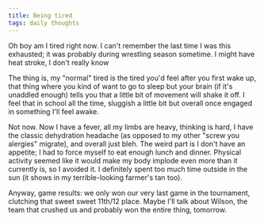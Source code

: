 ```yaml
---
title: Being tired
tags: daily thoughts
---
```


Oh boy am I tired right now. I can't remember the last time I was this exhausted; it was probably during wrestling season sometime. I might have heat stroke, I don't really know

The thing is, my "normal" tired is the tired you'd feel after you first wake up, that thing where you kind of want to go to sleep but your brain (if it's unaddled enough) tells you that a little bit of movement will shake it off. I feel that in school all the time, sluggish a little bit but overall once engaged in something I'll feel awake.

Not now. Now I have a fever, all my limbs are heavy, thinking is hard, I have the classic dehydration headache (as opposed to my other "screw you alergies" migrate), and overall just bleh. The weird part is I don't have an appetite; I had to force myself to eat enough lunch and dinner. Physical activity seemed like it would make my body implode even more than it currently is, so I avoided it. I definitely spent too much time outside in the sun (it shows in my terrible-looking farmer's tan too).

Anyway, game results: we only won our very last game in the tournament, clutching that sweet sweet 11th/12 place. Maybe I'll talk about Wilson, the team that crushed us and probably won the entire thing, tomorrow.
